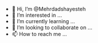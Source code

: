 - 👋 Hi, I’m @Mehrdadshayesteh
- 👀 I’m interested in ...
- 🌱 I’m currently learning ...
- 💞️ I’m looking to collaborate on ...
- 📫 How to reach me ...

<!---
Mehrdadshayesteh/Mehrdadshayesteh is a ✨ special ✨ repository because its `README.md` (this file) appears on your GitHub profile.
You can click the Preview link to take a look at your changes.
--->
